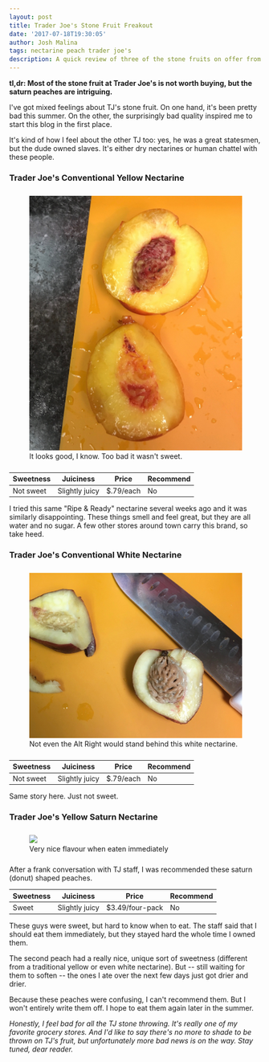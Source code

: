 ```yaml
---
layout: post
title: Trader Joe's Stone Fruit Freakout
date: '2017-07-18T19:30:05'
author: Josh Malina
tags: nectarine peach trader joe's
description: A quick review of three of the stone fruits on offer from Trader Joe's this summer
---
```


<b>tl,dr: Most of the stone fruit at Trader Joe's is not worth buying, but the saturn peaches are intriguing.</b>

I've got mixed feelings about TJ's stone fruit. On one hand, it's been pretty bad this summer.
On the other, the surprisingly bad quality inspired me to start this blog in the first place.

It's kind of how I feel about the other TJ too: yes, he was a great statesmen, but the dude owned slaves. It's either dry
nectarines or human chattel with these people.

### Trader Joe's Conventional Yellow Nectarine

<style>
    figure { padding-top:10px; padding-bottom: 10px;}
</style>

<figure>
    <img src="assets/images/tj_conv_yellow_nec.jpg">
    <figcaption>It looks good, I know. Too bad it wasn't sweet.</figcaption>
</figure>

|Sweetness|Juiciness|Price|Recommend|
|---|---|---|---|
|Not sweet|Slightly juicy|$.79/each|No|

I tried this same "Ripe & Ready" nectarine several weeks ago and it was similarly disappointing. These
things smell and feel great, but they are all water and no sugar. A few other stores
around town carry this brand, so take heed.


### Trader Joe's Conventional White Nectarine

<figure>
    <img src="assets/images/tj_white_nec_conv.jpg">
    <figcaption>Not even the Alt Right would stand behind this white nectarine.</figcaption>
</figure>

|Sweetness|Juiciness|Price|Recommend|
|---|---|---|---|
|Not sweet|Slightly juicy|$.79/each|No|

Same story here. Just not sweet.


### Trader Joe's Yellow Saturn Nectarine

<figure>
    <img src="https://thewindsorwriter.files.wordpress.com/2017/08/img_3277-e1499885704345.jpg?w=1200">
    <figcaption>Very nice flavour when eaten immediately</figcaption>
</figure>

After a frank conversation with TJ staff, I was recommended these saturn (donut) shaped peaches.

|Sweetness|Juiciness|Price|Recommend|
|---|---|---|---|
|Sweet|Slightly juicy|$3.49/four-pack|No|

These guys were sweet, but hard to know when to eat. The staff said that I should eat them
immediately, but they stayed hard the whole time I owned them.

The second peach had a really nice, unique sort of sweetness (different from a traditional
 yellow or even white nectarine). But -- still waiting for them to soften -- the ones
I ate over the next few days just got drier and drier.

Because these peaches were confusing, I can't recommend them. But I won't entirely write them off. I hope to eat
them again later in the summer.


<em>Honestly, I feel bad for all the TJ stone throwing. It's really one of my favorite grocery stores. And I'd like to say
there's no more to shade to be thrown on TJ's fruit, but unfortunately more bad news is on the way. Stay tuned,
 dear reader.</em>


